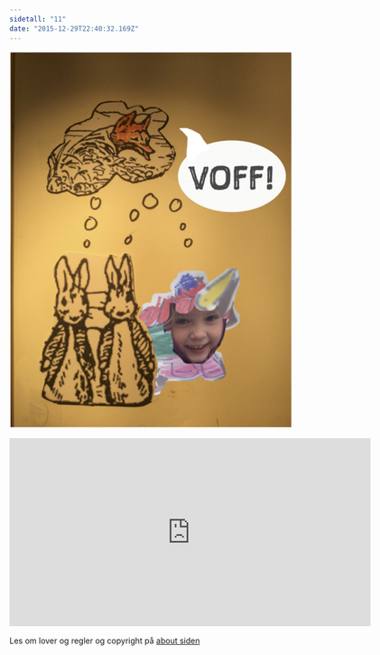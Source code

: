 ```yaml
---
sidetall: "11"
date: "2015-12-29T22:40:32.169Z"
---
```



![Geir Gliser'n Grevling & Herr Havre Rev](./11.png)


<iframe src="https://docs.google.com/forms/d/e/1FAIpQLSdaU1qxlU76iRXUClnxtVycECOt0wqjnCQ8tT6mIzPJxbwDUg/viewform?embedded=true" width="640" height="333" frameborder="0" marginheight="0" marginwidth="0">Loading...</iframe>


<!-- ##Her er dine tegninger:

![XX_side_x_](./x.png)

![XX_side_x_](./x.png)

![XX_side_x_](./x.png)


##Tusen takk
for at du var dugnadsdeltager og lastet opp en tegning til vår felles [Gatsby barnebokbutikk](https://www.gatsbyjs.org/tutorial/).

Hilsen Lillian 🦄 og Ola 😺 i laboraturiet i det bittelille Hvite Hus på Rodeløkka, Oslo, Norway, Earth, next to Venus.

Last opp en tegning til, men husk at Lillian 🦄 og Ola 😺 må lime inn tegningen din før den blir synlig på internett.


<iframe src="https://docs.google.com/forms/d/e/1FAIpQLSdaU1qxlU76iRXUClnxtVycECOt0wqjnCQ8tT6mIzPJxbwDUg/viewform?embedded=true" width="640" height="668" frameborder="0" marginheight="0" marginwidth="0">Loading...</iframe>
-->
Les om lover og regler og copyright
på [about siden](/about/)


